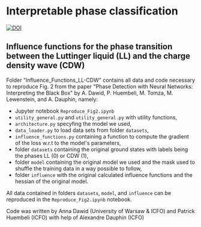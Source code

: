 # Interpretable phase classification

[![DOI](https://zenodo.org/badge/DOI/10.5281/zenodo.3746540.svg)](https://doi.org/10.5281/zenodo.3746540)

## Influence functions for the phase transition between the Luttinger liquid (LL) and the charge density wave (CDW)
Folder "Influence_Functions_LL-CDW" contains all data and code necessary to reproduce Fig. 2 from the paper "Phase Detection with Neural Networks: Interpreting the Black Box" by A. Dawid, P. Huembeli, M. Tomza, M. Lewenstein, and A. Dauphin, namely:
- Jupyter notebook `Reproduce_Fig2.ipynb`
- `utility_general.py` and `utility_general.py` with utility functions,
- `architecture.py` specyfing the model we used,
- `data_loader.py` to load data sets from folder `datasets`,
- `influence_functions.py` containing a function to compute the gradient of the loss w.r.t to the model's parameters,
- folder `datasets` containing the original ground states with labels being the phases LL (0) or CDW (1),
- folder `model` containing the original model we used and the mask used to shuffle the training data in a way possible to follow,
- folder `influence` with the original calculated influence functions and the hessian of the original model.

All data contained in folders `datasets`, `model`, and `influence` can be reproduced in the `Reproduce_Fig2.ipynb` notebook.

Code was written by Anna Dawid (University of Warsaw & ICFO) and Patrick Huembeli (ICFO) with help of Alexandre Dauphin (ICFO)